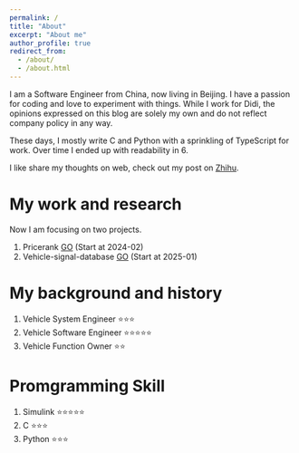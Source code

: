 ```yaml
---
permalink: /
title: "About"
excerpt: "About me"
author_profile: true
redirect_from: 
  - /about/
  - /about.html
---
```


I am a Software Engineer from China, now living in Beijing. I have a passion for coding and love to experiment with things. While I work for Didi, the opinions expressed on this blog are solely my own and do not reflect company policy in any way. 

These days, I mostly write C and Python with a sprinkling of TypeScript for work. Over time I ended up with readability in 6.

I like share my thoughts on web, check out my post on [Zhihu](https://www.zhihu.com/people/zong-liang-6).

My work and research
======
Now I am focusing on two projects.
1. Pricerank [GO](https://pricerank.vercel.app/) (Start at 2024-02)
2. Vehicle-signal-database [GO](https://vehicle-signal-database.vercel.app/) (Start at 2025-01)

My background and history
======
1. Vehicle System Engineer ⭐⭐⭐
1. Vehicle Software Engineer ⭐⭐⭐⭐⭐
1. Vehicle Function Owner ⭐⭐

Promgramming Skill
======
1. Simulink ⭐⭐⭐⭐⭐
1. C ⭐⭐⭐
1. Python ⭐⭐⭐





